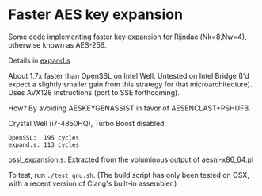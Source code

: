 # Faster AES key expansion

Some code implementing faster key expansion for Rijndael(Nk=8,Nw=4),
otherwise known as AES-256.

Details in [expand.s](https://github.com/coruus/rijn/blob/rijnK8W4/expansion/expand.s)

About 1.7x faster than OpenSSL on Intel Well. Untested on Intel Bridge (I'd expect a slightly smaller gain from this strategy for that microarchitecture). Uses AVX128 instructions (port to SSE forthcoming).

How? By avoiding AESKEYGENASSIST in favor of AESENCLAST+PSHUFB.

Crystal Well (i7-4850HQ), Turbo Boost disabled:

    OpenSSL:  195 cycles
    expand.s: 113 cycles

[ossl_expansion.s](https://github.com/coruus/rijn/blob/rijnK8W4/expansion/ossl_expansion.s): Extracted from the voluminous output of [aesni-x86_64.pl](https://github.com/openssl/openssl/blob/master/crypto/aes/asm/aesni-x86_64.pl)

To test, run `./test_gnu.sh`. (The build script has only been tested on OSX, with a recent version of Clang's built-in assembler.)
